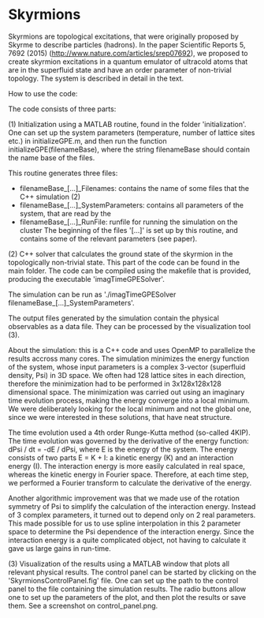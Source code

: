 # Skyrmions

Skyrmions are topological excitations, that were originally proposed by Skyrme to describe particles (hadrons). In the paper Scientific Reports 5, 7692 (2015) (http://www.nature.com/articles/srep07692), we proposed to create skyrmion excitations in a quantum emulator of ultracold atoms that are in the superfluid state and have an order parameter of non-trivial topology. The system is described in detail in the text.

How to use the code:

The code consists of three parts: 

(1) Initialization using a MATLAB routine, found in the folder 'initialization'. One can set up the system parameters (temperature, number of lattice sites etc.) in initializeGPE.m, and then run the function initializeGPE(filenameBase), where the string filenameBase should contain the name base of the files.

This routine generates three files: 
- filenameBase_[...]_Filenames: contains the name of some files that the C++ simulation (2)
- filenameBase_[...]_SystemParameters: contains all parameters of the system, that are read by the 
- filenameBase_[...]_RunFile: runfile for running the simulation on the cluster
The beginning of the files '[...]' is set up by this routine, and contains some of the relevant parameters (see paper).

(2) C++ solver that calculates the ground state of the skyrmion in the topologically non-trivial state. This part of the code can be found in the main folder.
The code can be compiled using the makefile that is provided, producing the executable 'imagTimeGPESolver'. 

The simulation can be run as './imagTimeGPESolver filenameBase_[...]_SystemParameters'.

The output files generated by the simulation contain the physical observables as a data file. They can be processed by the visualization tool (3).

About the simulation: this is a C++ code and uses OpenMP to parallelize the results accross many cores. The simulation minimizes the energy function of the system, whose input parameters is a complex 3-vector (superfluid density, Psi) in 3D space. We often had 128 lattice sites in each direction, therefore the minimization had to be performed in 3x128x128x128 dimensional space. The minimization was carried out using an imaginary time evolution process, making the energy converge into a local minimum. We were deliberately looking for the local minimum and not the global one, since we were interested in these solutions, that have neat structure. 

The time evolution used a 4th order Runge-Kutta method (so-called 4KIP). The time evolution was governed by the derivative of the energy function: dPsi / dt = -dE / dPsi, where E is the energy of the system. The energy consists of two parts E = K + I: a kinetic energy (K) and an interaction energy (I). The interaction energy is more easily calculated in real space, whereas the kinetic energy in Fourier space. Therefore, at each time step, we performed a Fourier transform to calculate the derivative of the energy. 

Another algorithmic improvement was that we made use of the rotation symmetry of Psi to simplify the calculation of the interaction energy. Instead of 3 complex parameters, it turned out to depend only on 2 real parameters. This made possible for us to use spline interpolation in this 2 parameter space to determine the Psi dependence of the interaction energy. Since the interaction energy is a quite complicated object, not having to calculate it gave us large gains in run-time.

(3) Visualization of the results using a MATLAB window that plots all relevant physical results. The control panel can be started by clicking on the 'SkyrmionsControlPanel.fig' file. One can set up the path to the control panel to the file containing the simulation results. The radio buttons allow one to set up the parameters of the plot, and then plot the results or save them. See a screenshot on control_panel.png.
